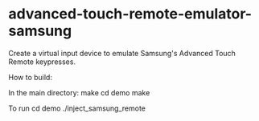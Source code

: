 # advanced-touch-remote-emulator-samsung
Create a virtual input device to emulate Samsung's Advanced Touch Remote keypresses.

How to build:

In the main directory: 
make
cd demo
make

To run
cd demo
./inject_samsung_remote

